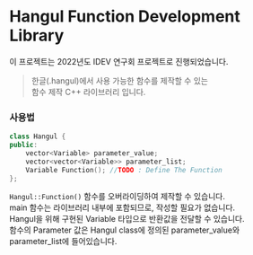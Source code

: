 # Hangul Function Development Library
이 프로젝트는 2022년도 IDEV 연구회 프로젝트로 진행되었습니다.   
   
> 한글(.hangul)에서 사용 가능한 함수를 제작할 수 있는      
> 함수 제작 C++ 라이브러리 입니다.      

### 사용법
```cpp
class Hangul {
public:
	vector<Variable> parameter_value;
	vector<vector<Variable>> parameter_list;
	Variable Function(); //TODO : Define The Function
};
```
```Hangul::Function()``` 함수를 오버라이딩하여 제작할 수 있습니다.      
main 함수는 라이브러리 내부에 포함되므로, 작성할 필요가 없습니다.      
Hangul을 위해 구현된 Variable 타입으로 반환값을 전달할 수 있습니다.      
함수의 Parameter 값은 Hangul class에 정의된 parameter_value와 parameter_list에 들어있습니다.        
